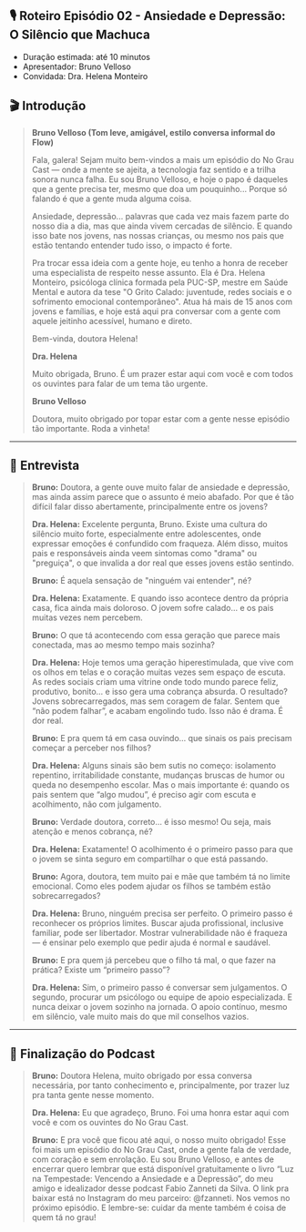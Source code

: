  ## 🎙️ **Roteiro Episódio 02 - Ansiedade e Depressão: O Silêncio que Machuca**

* Duração estimada: até 10 minutos
* Apresentador: Bruno Velloso
* Convidada: Dra. Helena Monteiro

## 🎬 **Introdução**

> **Bruno Velloso (Tom leve, amigável, estilo conversa informal do Flow)**
>
> Fala, galera! Sejam muito bem-vindos a mais um episódio do No Grau Cast — onde a mente se ajeita, a tecnologia faz sentido e a trilha sonora nunca falha.
> Eu sou Bruno Velloso, e hoje o papo é daqueles que a gente precisa ter, mesmo que doa um pouquinho... Porque só falando é que a gente muda alguma coisa.
>
> Ansiedade, depressão... palavras que cada vez mais fazem parte do nosso dia a dia, mas que ainda vivem cercadas de silêncio. 
> E quando isso bate nos jovens, nas nossas crianças, ou mesmo nos pais que estão tentando entender tudo isso, o impacto é forte.
>
> Pra trocar essa ideia com a gente hoje, eu tenho a honra de receber uma especialista de respeito nesse assunto.
> Ela é Dra. Helena Monteiro, psicóloga clínica formada pela PUC-SP, mestre em Saúde Mental e autora da tese "O Grito Calado: juventude, redes sociais e o sofrimento emocional contemporâneo". Atua há mais de 15 
> anos com jovens e famílias, e hoje está aqui pra conversar com a gente com aquele jeitinho acessível, humano e direto.
>
> Bem-vinda, doutora Helena!
>
> **Dra. Helena**
>
> Muito obrigada, Bruno. É um prazer estar aqui com você e com todos os ouvintes para falar de um tema tão urgente.
>
> **Bruno Velloso**
>
> Doutora, muito obrigado por topar estar com a gente nesse episódio tão importante. Roda a vinheta!

---

## 🧩 **Entrevista**

> **Bruno:** Doutora, a gente ouve muito falar de ansiedade e depressão, mas ainda assim parece que o assunto é meio abafado. Por que é tão difícil falar disso abertamente, principalmente entre os jovens?
>
> **Dra. Helena:** Excelente pergunta, Bruno. Existe uma cultura do silêncio muito forte, especialmente entre adolescentes, onde expressar emoções é confundido com fraqueza. Além disso, muitos pais e
> responsáveis ainda veem sintomas como "drama" ou "preguiça", o que invalida a dor real que esses jovens estão sentindo.
>
> **Bruno:** É aquela sensação de "ninguém vai entender", né?
>
> **Dra. Helena:** Exatamente. E quando isso acontece dentro da própria casa, fica ainda mais doloroso.
> O jovem sofre calado... e os pais muitas vezes nem percebem.
>
> **Bruno:** O que tá acontecendo com essa geração que parece mais conectada, mas ao mesmo tempo mais sozinha?
>
> **Dra. Helena:** Hoje temos uma geração hiperestimulada, que vive com os olhos em telas e o coração muitas vezes sem espaço de escuta. As redes sociais criam uma vitrine onde todo mundo parece feliz,
> produtivo, bonito… e isso gera uma cobrança absurda.
> O resultado? Jovens sobrecarregados, mas sem coragem de falar. Sentem que “não podem falhar”, e acabam engolindo tudo. Isso não é drama. É dor real.
> 
> **Bruno:** E pra quem tá em casa ouvindo... que sinais os pais precisam começar a perceber nos filhos?
>
> **Dra. Helena:** Alguns sinais são bem sutis no começo: isolamento repentino, irritabilidade constante, mudanças bruscas de humor ou queda no desempenho escolar.
> Mas o mais importante é: quando os pais sentem que “algo mudou”, é preciso agir com escuta e acolhimento, não com julgamento.
> 
> **Bruno:** Verdade doutora, correto... é isso mesmo! Ou seja, mais atenção e menos cobrança, né?
>
> **Dra. Helena:** Exatamente! O acolhimento é o primeiro passo para que o jovem se sinta seguro em compartilhar o que está passando.
>
> **Bruno:** Agora, doutora, tem muito pai e mãe que também tá no limite emocional. Como eles podem ajudar os filhos se também estão sobrecarregados?
>
> **Dra. Helena:** Bruno, ninguém precisa ser perfeito. O primeiro passo é reconhecer os próprios limites. Buscar ajuda profissional, inclusive familiar, pode ser libertador. Mostrar vulnerabilidade não é
> fraqueza — é ensinar pelo exemplo que pedir ajuda é normal e saudável.
>
> **Bruno:** E pra quem já percebeu que o filho tá mal, o que fazer na prática? Existe um “primeiro passo”?
>
> **Dra. Helena:** Sim, o primeiro passo é conversar sem julgamentos. O segundo, procurar um psicólogo ou equipe de apoio especializada. E nunca deixar o jovem sozinho na jornada. O apoio contínuo, mesmo em
> silêncio, vale muito mais do que mil conselhos vazios.

---

## 🎤 **Finalização do Podcast**

> **Bruno:** Doutora Helena, muito obrigado por essa conversa necessária, por tanto conhecimento e, principalmente, por trazer luz pra tanta gente nesse momento.
>
> **Dra. Helena:** Eu que agradeço, Bruno. Foi uma honra estar aqui com você e com os ouvintes do No Grau Cast.
>
> **Bruno:** E pra você que ficou até aqui, o nosso muito obrigado!
> Esse foi mais um episódio do No Grau Cast, onde a gente fala de verdade, com coração e sem enrolação.
> Eu sou Bruno Velloso, e antes de encerrar quero lembrar que está disponível gratuitamente o livro “Luz na Tempestade: Vencendo a Ansiedade e a Depressão”, do meu amigo e idealizador desse podcast
> Fabio Zanneti da Silva.
> O link pra baixar está no Instagram do meu parceiro: @fzanneti.
> Nos vemos no próximo episódio. E lembre-se: cuidar da mente também é coisa de quem tá no grau!
